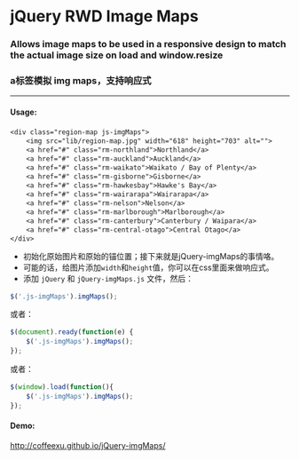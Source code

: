 # jQuery RWD Image Maps

### Allows image maps to be used in a responsive design to match the actual image size on load and window.resize

### a标签模拟 img maps，支持响应式

---

#### Usage:

	
	<div class="region-map js-imgMaps">
		<img src="lib/region-map.jpg" width="618" height="703" alt="">
		<a href="#" class="rm-northland">Northland</a>
		<a href="#" class="rm-auckland">Auckland</a>
		<a href="#" class="rm-waikato">Waikato / Bay of Plenty</a>
		<a href="#" class="rm-gisborne">Gisborne</a>
		<a href="#" class="rm-hawkesbay">Hawke's Bay</a>
		<a href="#" class="rm-wairarapa">Wairarapa</a>
		<a href="#" class="rm-nelson">Nelson</a>
		<a href="#" class="rm-marlborough">Marlborough</a>
		<a href="#" class="rm-canterbury">Canterbury / Waipara</a>
		<a href="#" class="rm-central-otago">Central Otago</a>
	</div>

* 初始化原始图片和原始的锚位置；接下来就是jQuery-imgMaps的事情咯。
* 可能的话，给图片添加`width`和`height`值，你可以在css里面来做响应式。
* 添加 `jQuery` 和 `jQuery-imgMaps.js` 文件，然后：

```js
$('.js-imgMaps').imgMaps();
```

或者：

```js
$(document).ready(function(e) {
    $('.js-imgMaps').imgMaps();
});
```

或者：

```js
$(window).load(function(){
	$('.js-imgMaps').imgMaps();
});
```

#### Demo:

http://coffeexu.github.io/jQuery-imgMaps/

